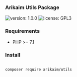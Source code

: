 ### Arikaim Utils Package
![version: 1.0.0](https://img.shields.io/github/release/arikaim/arikaim-ui-library.svg)
![license: GPL3](https://img.shields.io/badge/License-GPLv3-blue.svg)
   
### Requirements 
  * PHP >= 7.1

### Install
```bash

composer require arikaim/utils

```
